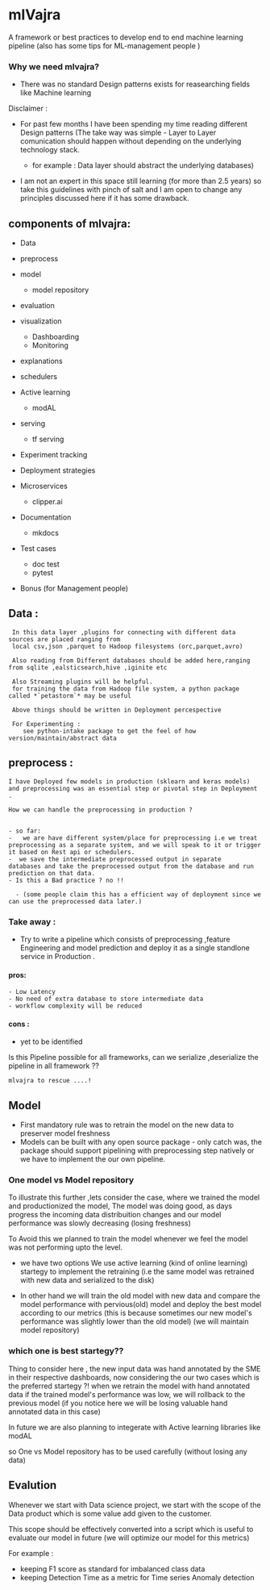 # mlVajra 
A framework or best practices to develop end to end machine learning pipeline (also has some tips for ML-management people )

### Why we need mlvajra?
- There was no standard Design patterns exists for reasearching fields like Machine learning

Disclaimer :
- For past few months I have been spending my time reading different Design patterns (The take way was simple - Layer to Layer comunication should happen without depending on the underlying technology stack.
  - for example : Data layer should abstract the underlying databases)
  
  
- I am not an expert in this space still learning (for more than 2.5 years) so take this guidelines with pinch of salt and I am open to change any principles discussed here if it has some drawback.

## components of mlvajra:
- Data 
- preprocess 
- model
    - model repository
- evaluation
- visualization
    - Dashboarding
    - Monitoring 
- explanations
- schedulers
- Active learning 
    - modAL
- serving
    - tf serving
- Experiment tracking
- Deployment strategies
- Microservices
    - clipper.ai
- Documentation
    - mkdocs
- Test cases
    - doc test
    - pytest

- Bonus (for Management people)
## Data :
     In this data layer ,plugins for connecting with different data sources are placed ranging from 
     local csv,json ,parquet to Hadoop filesystems (orc,parquet,avro)

     Also reading from Different databases should be added here,ranging from sqlite ,ealsticsearch,hive ,iginite etc
     
     Also Streaming plugins will be helpful.
     for training the data from Hadoop file system, a python package called *`petastorm`* may be useful

     Above things should be written in Deployment percespective 

     For Experimenting :
        see python-intake package to get the feel of how version/maintain/abstract data
    
## preprocess :
    I have Deployed few models in production (sklearn and keras models) and preprocessing was an essential step or pivotal step in Deployment .

    How we can handle the preprocessing in production ?

    
    - so far:
    -   we are have different system/place for preprocessing i.e we treat preprocessing as a separate system, and we will speak to it or trigger it based on Rest api or schedulers.
    -  we save the intermediate preprocessed output in separate 
    databases and take the preprocessed output from the database and run prediction on that data.
    - Is this a Bad practice ? no !!

      - (some people claim this has a efficient way of deployment since we can use the preprocessed data later.)

### Take away :
-   Try to write a pipeline which consists of preprocessing ,feature Engineering and model prediction and deploy it as a single standlone service in Production .
#### pros:
    - Low Latency
    - No need of extra database to store intermediate data
    - workflow complexity will be reduced
#### cons :
-   yet to be identified

Is this Pipeline possible for all frameworks, can we serialize ,deserialize the pipeline in all framework ??
    
    mlvajra to rescue ....!

## Model

- First mandatory rule was to retrain the model on the new data to preserver model
freshness
-  Models can be built with any open source package - only catch was, the package should support pipelining with preprocessing step natively or we have to implement the our own pipeline.

### One model vs Model repository

To illustrate this further ,lets consider the case, where we trained the model and 
productionized the model, The model was doing good, as days progress the incoming data
distribuition changes and our model performance was slowly decreasing (losing freshness)

To Avoid this we planned to train the model whenever we feel the model was not performing upto the 
level. 
- we have two options We use active learning (kind of online learning) startegy to implement 
the retraining (i.e the same model was retrained with new data and serialized to the disk)

- In other hand we will train the old model with new data and compare the 
model performance with pervious(old) model and deploy the best model according to our metrics (this is because sometimes our new model's performance was slightly lower than the old model) (we will maintain model repository)

### which one is best startegy??

Thing to consider here , the new input data was hand annotated by the SME in their respective dashboards, now considering the our two cases which is the preferred startegy ?! when we retrain the model with hand annotated data if the trained model's performance was low, we will rollback to the
previous model (if you notice here we will be losing valuable hand annotated data in this case)

In future we are also planning to integerate with Active learning libraries like modAL 

so One vs Model repository has to be used carefully (without losing any data)

## Evalution 

Whenever we start with Data science project, we start with the scope of the 
Data product which is some value add given to the customer.

This scope should be effectively converted into a script which is useful to 
evaluate our model in future (we will optimize our model for this metrics)

For example :
- keeping F1 score as standard for imbalanced class data
- keeping Detection Time as a metric for Time series Anomaly detection

























